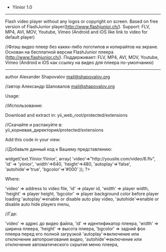 ﻿- Yiinior 1.0
____________________________________________________________________________

Flash video player without any logos or copyright on screen. Based on free
version of FlashJunior player(http://www.flashjunior.ch/). 
Support: FLV, MP4, AVI, MOV, Youtube, Vimeo (Android and iOS like link to video for default player)

//Флэш видео плеер без каких-либо логотипов и копирайтов на экране. Основан на
бесплатной версии FlashJunior плеера (http://www.flashjunior.ch/). 
Поддерживает: FLV, MP4, AVI, MOV, Youtube, Vimeo (Android и iOS как ссылку на видео для плеера по-умолчанию)
____________________________________________________________________________

author Alexander Shapovalov <mail@shapovalov.org>

//автор Александр Шаповалов <mail@shapovalov.org>

Usage:

//Использование:

Download and extract in: yii_web_root/protected/extensions

//Скачайте и распакуйте в: yii_корневая_директория/protected/extensions

Add this code in your view:

//Добавьте данный код к Вашему представлению:

<?php  
 
	$this->widget('ext.Yiinior.Yiinior', array(
	'video'=>"http://yousite.com/video/6.flv",
	'id' => 'yiinior',
	'width'=>640,
	'height'=>480,
	'autoplay'=>'false',
	'autohide'=>'true',
	'bgcolor'=>'#000'
));

?>

Where: 

'video' => address to video file,
'id' => player id,
'width' => player width,
'height' => player height,
'bgcolor' => player background color before player loading
'autoplay'=>enable or disable auto play video,
'autohide'=>enable or disable auto hide players menu,

//Где: 

'video' => адрес до видео файла,
'id' => идентификатор плеера,
'width' => ширина плеера,
'height' => высота плеера,
'bgcolor' => задний фон плеера перед его полной загрузкой
'autoplay'=>включение или отключение автопроигования видео,
'autohide'=>включение или отключение автоматического скрытия меню плеера,
